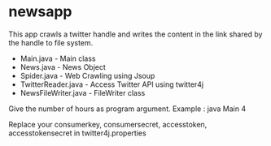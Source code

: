 # newsapp

This app crawls a twitter handle and writes the content in the link shared by the handle to file system.

* Main.java - Main class
* News.java - News Object
* Spider.java - Web Crawling using Jsoup
* TwitterReader.java - Access Twitter API using twitter4j
* NewsFileWriter.java - FileWriter class

Give the number of hours as program argument. Example : java Main 4

Replace your consumerkey, consumersecret, accesstoken, accesstokensecret in twitter4j.properties